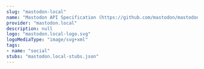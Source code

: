 ```yaml
---
slug: "mastodon-local"
name: "Mastodon API Specification (https://github.com/mastodon/mastodon)"
provider: "mastodon.local"
description: null
logo: "mastodon.local-logo.svg"
logoMediaType: "image/svg+xml"
tags:
- name: "social"
stubs: "mastodon.local-stubs.json"
---
```


